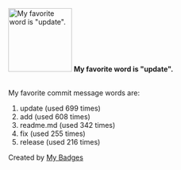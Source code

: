 <img src="https://github.com/my-badges/my-badges/blob/master/src/all-badges/favorite-word/favorite-word.png?raw=true" alt="My favorite word is &quot;update&quot;." title="My favorite word is &quot;update&quot;." width="128">
<strong>My favorite word is &quot;update&quot;.</strong>
<br><br>

My favorite commit message words are:

1. update (used 699 times)
2. add (used 608 times)
3. readme.md (used 342 times)
4. fix (used 255 times)
5. release (used 216 times)


Created by <a href="https://github.com/my-badges/my-badges">My Badges</a>
